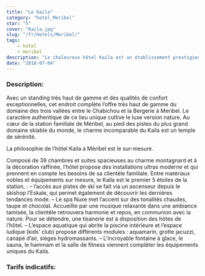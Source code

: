 ```yaml
---
title: "Le Kaila"
category: "hotel_Meribel"
star: "5"
cover: "Kaila.jpg"
slug: "/fr/Hotels/Meribel/"
tags:
    - hotel
    - meribel
description: "Le chaleureux hôtel Kaila est un établissement prestigieux situé en Savoie, à Méribel dans les Alpes Françaises, qui a ouvert ses portes en décembre 2012. Offrant un art de vivre inédit et forgé par 50 ans de savoir faire, la famille Dallery fait de cet hôtel, un lieu magique. "
date: "2018-07-04"
--- 
```


### Description: 
Avec un standing très haut de gamme et des qualités de confort exceptionnelles, cet endroit complète l’offre très haut de gamme du domaine des trois vallées entre le Chabichou et la Bergerie à Meribel.
Le caractère authentique de ce lieu unique cultive le luxe version nature. Au cœur de la station familiale de Méribel, au pied des pistes du plus grand domaine skiable du monde, le charme incomparable du Kaila est un temple de sérénité.

La philosophie de l’hôtel Kaila à Méribel est le sur-mesure.

Composé de 39 chambres et suites spacieuses au charme montagnard et à la décoration raffinée, l’hôtel propose des installations ultras moderne et qui prennent en compte les besoins de sa clientèle familiale.
Entre matériaux nobles et équipements sur mesure, le Kaila est le premier 5 étoiles de la station, :
–       l’accès aux pistes de ski se fait via un ascenseur depuis le skishop l’Eskale, qui permet également de découvrir les dernières tendances mode.
–       Le spa Nuxe met l’accent sur des tonalités chaudes, taupe et chocolat. Accueillie par une musique relaxante dans une ambiance tamisée, la clientèle retrouvera harmonie et repos, en communion avec la nature.  Pour se détendre, une tisanerie est à disposition des hôtes de l’hôtel.
–       L’espace aquatique qui abrite la piscine intérieure et l’espace ludique (kids’ club) propose différents modules : aquamarin, grotte jacuzzi, canapé d’air, sièges hydromassants.
–       L’incroyable fontaine à glace, le sauna, le hammam et la salle de fitness viennent compléter les équipements uniques du Kaila.

### Tarifs indicatifs: